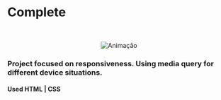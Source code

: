 # Complete
</br>
 
 <div align="center">
 
 ![Animação](https://user-images.githubusercontent.com/83568294/134407971-83099bcf-2434-47c0-82c4-b8a03d6cb3b1.gif)

 </div>
 
### Project focused on responsiveness. Using media query for different device situations.

#### Used HTML | CSS 
